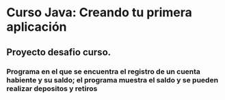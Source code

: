 # Curso Java: Creando tu primera aplicación
## Proyecto desafio curso.
### Programa en el que se encuentra el registro de un cuenta habiente y su saldo; el programa muestra el saldo y se pueden realizar depositos y retiros
